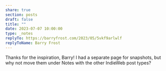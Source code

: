 ```yaml
---
share: true
section: posts
draft: false
title: ""
date: 2023-07-07 10:00:00
type: _notes
replyTo: https://barryfrost.com/2023/05/5vkf9arlwlf
replyToName: Barry Frost
---
```



Thanks for the inspiration, Barry! I had a separate page for snapshots, but why not move them under Notes with the other IndieWeb post types?